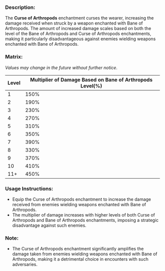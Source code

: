 ### **Description:**

The **Curse of Arthropods** enchantment curses the wearer, increasing the damage received when struck by a weapon enchanted with Bane of Arthropods. The amount of increased damage scales based on both the level of the Bane of Arthropods and Curse of Arthropods enchantments, making it particularly disadvantageous against enemies wielding weapons enchanted with Bane of Arthropods.

### **Matrix:**

_Values may change in the future without further notice_.

| Level | Multiplier of Damage Based on Bane of Arthropods Level(%) |
| ----- | --------------------------------------------------------- |
| 1     | 150%                                                      |
| 2     | 190%                                                      |
| 3     | 230%                                                      |
| 4     | 270%                                                      |
| 5     | 310%                                                      |
| 6     | 350%                                                      |
| 7     | 390%                                                      |
| 8     | 330%                                                      |
| 9     | 370%                                                      |
| 10    | 410%                                                      |
| 11+   | 450%                                                      |

### **Usage Instructions:**

- Equip the Curse of Arthropods enchantment to increase the damage received from enemies wielding weapons enchanted with Bane of Arthropods.
- The multiplier of damage increases with higher levels of both Curse of Arthropods and Bane of Arthropods enchantments, imposing a strategic disadvantage against such enemies.

### **Note:**

- The Curse of Arthropods enchantment significantly amplifies the damage taken from enemies wielding weapons enchanted with Bane of Arthropods, making it a detrimental choice in encounters with such adversaries.